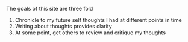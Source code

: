 The goals of this site are three fold
1) Chronicle to  my future self thoughts I had at different points in time
2) Writing about thoughts provides clarity
3) At some point, get others to review and critique my thoughts
